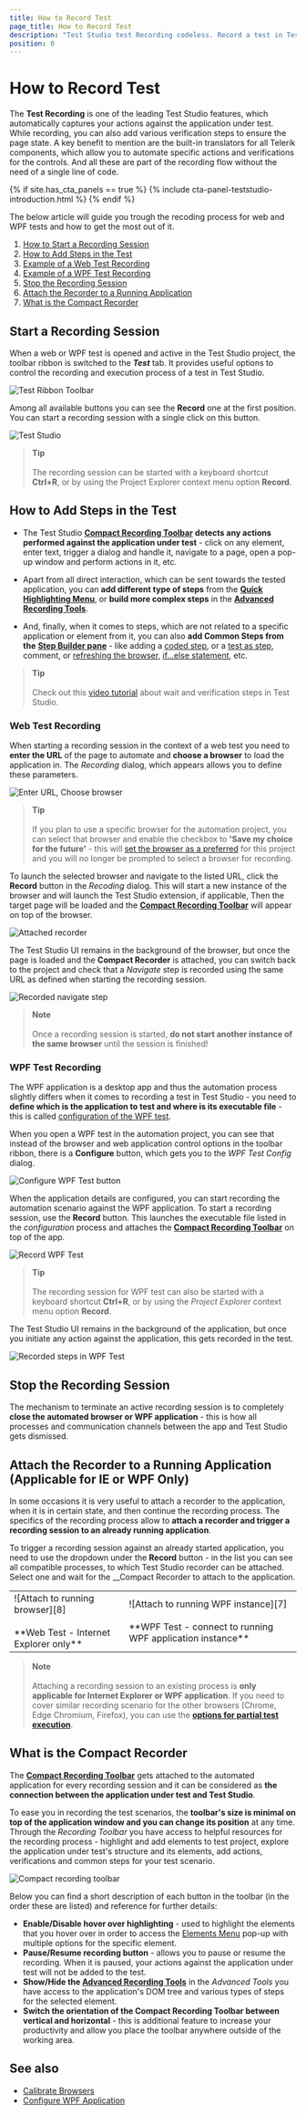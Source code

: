 ```yaml
---
title: How to Record Test
page_title: How to Record Test
description: "Test Studio test Recording codeless. Record a test in Test Studio without writing code. Launch new browser to record a test. Can I start recording from certain point in my application. Can I attach Test Studio to a running browser or application. Codeless test automation with Test Studio."
position: 0
---
```

# How to Record Test

The **Test Recording** is one of the leading Test Studio features, which automatically captures your actions against the application under test. While recording, you can also add various verification steps to ensure the page state. A key benefit to mention are the built-in translators for all Telerik components, which allow you to automate specific actions and verifications for the controls. And all these are part of the recording flow without the need of a single line of code.

{% if site.has_cta_panels == true %}
{% include cta-panel-teststudio-introduction.html %}
{% endif %}

The below article will guide you trough the recoding process for web and WPF tests and how to get the most out of it.

1. [How to Start a Recording Session](#start-a-recording-session)
1. [How to Add Steps in the Test](#how-to-add-steps-in-the-test)
1. [Example of a Web Test Recording](#web-test-recording)
1. [Example of a WPF Test Recording](#wpf-test-recording)
1. [Stop the Recording Session](#stop-the-recording-session)
1. [Attach the Recorder to a Running Application](#attach-the-recorder-to-a-running-application-applicable-for-ie-or-wpf-only)
1. [What is the Compact Recorder](#what-is-the-compact-recorder)

## __Start a Recording Session__

When a web or WPF test is opened and active in the Test Studio project, the toolbar ribbon is switched to the ___Test___ tab. It provides useful options to control the recording and execution process of a test in Test Studio.

![Test Ribbon Toolbar][2]

Among all available buttons you can see the __Record__ one at the first position. You can start a recording session with a single click on this button.

![Test Studio][1]

> **Tip**
> <br>
> <br>
> The recording session can be started with a keyboard shortcut **Ctrl+R**, or by using the Project Explorer context menu option __Record__.

## How to Add Steps in the Test

* The Test Studio <a href="/features/recorder/compact-recording-toolbar" target="_blank">**Compact Recording Toolbar**</a> __detects any actions performed against the application under test__ - click on any element, enter text, trigger a dialog and handle it, navigate to a page, open a pop-up window and perform actions in it, etc.

* Apart from all direct interaction, which can be sent towards the tested application, you can __add different type of steps__ from the <a href="/features/recorder/compact-recording-toolbar" target="_blank">__Quick Highlighting Menu__</a>, or __build more complex steps__ in the <a href="/features/recorder/advanced-recording-tools/dom-explorer" target="_blank">__Advanced Recording Tools__</a>.

* And, finally, when it comes to steps, which are not related to a specific application or element from it, you can also __add Common Steps from the__ <a href="/features/custom-steps/overview" target="_blank">__Step Builder pane__</a> - like adding a <a href="/features/coded-steps/coded-step" target="_blank">coded step</a>, or a <a href="/features/custom-steps/test-as-step" target="_blank">test as step</a>, comment, or <a href="/features/custom-steps/capture" target="_blank">refreshing the browser</a>, <a href="/features/logical-steps/if-else" target="_blank">if...else statement</a>, etc.

> **Tip**
> <br>
> <br>
> Check out this <a href="https://www.youtube.com/watch?v=Klt3fRglAeU&list=PLvmaC-XMqeBa7evdakaPkd_kctAJRm85h&index=3">video tutorial</a> about wait and verification steps in Test Studio.

### Web Test Recording

When starting a recording session in the context of a web test you need to __enter the URL__ of the page to automate and __choose a browser__ to load the application in. The _Recording_ dialog, which appears allows you to define these parameters.

![Enter URL, Choose browser][3]

> **Tip**
> <br>
> <br>
> If you plan to use a specific browser for the automation project, you can select that browser and enable the checkbox to __'Save my choice for the future'__ - this will <a href="/automated-tests/test-execution/quick-run-browsers#preferred-browser" target="_blank">set the browser as a preferred</a> for this project and you will no longer be prompted to select a browser for recording.

To launch the selected browser and navigate to the listed URL, click the __Record__ button in the _Recoding_ dialog. This will start a new instance of the browser and will launch the Test Studio extension, if applicable, Then the target page will be loaded and the <a href="/features/recorder/compact-recording-toolbar" target="_blank">**Compact Recording Toolbar**</a> will appear on top of the browser.

![Attached recorder][5]

The Test Studio UI remains in the background of the browser, but once the page is loaded and the __Compact Recorder__ is attached, you can switch back to the project and check that a _Navigate_ step is recorded using the same URL as defined when starting the recording session.

![Recorded navigate step][5a]

> **Note**
> <br>
> <br>
> Once a recording session is started, **do not start another instance of the same browser** until the session is finished!

### WPF Test Recording

The WPF application is a desktop app and thus the automation process slightly differs when it comes to recording a test in Test Studio - you need to __define which is the application to test and where is its executable file__ - this is called <a href="/automated-tests/wpf/wpf-test" target="_blank">configuration of the WPF test</a>.

When you open a WPF test in the automation project, you can see that instead of the browser and web application control options in the toolbar ribbon, there is a __Configure__ button, which gets you to the _WPF Test Config_ dialog.

![Configure WPF Test button][10]

When the application details are configured, you can start recording the automation scenario against the WPF application. To start a recording session, use the __Record__ button. This launches the executable file listed in the _configuration_ process and attaches the <a href="/features/recorder/compact-recording-toolbar" target="_blank">**Compact Recording Toolbar**</a> on top of the app.

![Record WPF Test][11]

> **Tip**
> <br>
> <br>
> The recording session for WPF test can also be started with a keyboard shortcut **Ctrl+R**, or by using the _Project Explorer_ context menu option __Record__.

The Test Studio UI remains in the background of the application, but once you initiate any action against the application, this gets recorded in the test.

![Recorded steps in WPF Test][12]

## __Stop the Recording Session__

The mechanism to terminate an active recording session is to completely __close the automated browser or WPF application__ - this is how all processes and communication channels between the app and Test Studio gets dismissed.

## __Attach the Recorder to a Running Application (Applicable for IE or WPF Only)__

In some occasions it is very useful to attach a recorder to the application, when it is in certain state, and then continue the recording process. The specifics of the recording process allow to __attach a recorder and trigger a recording session to an already running application__.

To trigger a recording session against an already started application, you need to use the dropdown under the __Record__ button - in the list you can see all compatible processes, to which Test Studio recorder can be attached. Select one and wait for the __Compact Recorder to attach to the application.

<table id=no-table>
	<tr>
		<td>![Attach to running browser][8] <br><br>**Web Test - Internet Explorer only**</td>
		<td>![Attach to running WPF instance][7] <br><br>**WPF Test - connect to running WPF application instance**</td>
	</tr>
<table>

> **Note**
> <br>
> <br>
> Attaching a recording session to an existing process is __only applicable for Internet Explorer or WPF application__. If you need to cover similar recording scenario for the other browsers (Chrome, Edge Chromium, Firefox), you can use the <a href="/automated-tests/test-execution/partial-test-execution" target="_blank">__options for partial test execution__</a>.

## What is the Compact Recorder

The  <a href="/features/recorder/compact-recording-toolbar" target="_blank">**Compact Recording Toolbar**</a> gets attached to the automated application for every recording session and it can be considered as __the connection between the application under test and Test Studio__.

To ease you in recording the test scenarios, the __toolbar's size is minimal on top of the application window and you can change its position__ at any time. Through the _Recording Toolbar_ you have access to helpful resources for the recording process - highlight and add elements to test project, explore the application under test's structure and its elements, add actions, verifications and common steps for your test scenario.

![Compact recording toolbar][6]

Below you can find a short description of each button in the toolbar (in the order these are listed) and reference for further details:

* __Enable/Disable hover over highlighting__ - used to highlight the elements that you hover over in order to access the <a href="/features/recorder/compact-recording-toolbar#hover-over-highlighting" target="_blank">Elements Menu</a> pop-up with multiple options for the specific element.
* __Pause/Resume recording button__ - allows you to pause or resume the recording. When it is paused, your actions against the application under test will not be added to the test.
* __Show/Hide the <a href="/features/recorder/advanced-recording-tools/dom-explorer" target="_blank">Advanced Recording Tools</a>__  in the _Advanced Tools_ you have access to the application's DOM tree and various types of steps for the selected element.
* __Switch the orientation of the **Compact Recording Toolbar** between vertical and horizontal__ - this is additional feature to increase your productivity and allow you place the toolbar anywhere outside of the working area.

## See also ##

* <a href="/features/project-settings/browsers" target="_blank">Calibrate Browsers</a>
* <a href="/automated-tests/wpf/wpf-test" target="_blank">Configure WPF Application</a>

[1]: /img/automated-tests/recording/overview/fig1.png
[2]: /img/automated-tests/recording/overview/fig2.png
[3]: /img/automated-tests/recording/overview/fig3.png
[4]: /img/automated-tests/recording/overview/fig4.png
[5]: /img/automated-tests/recording/overview/fig5.png
[5a]: /img/automated-tests/recording/overview/fig5a.png
[6]: /img/automated-tests/recording/overview/fig6.png
[10]: /img/automated-tests/recording/overview/fig10.png
[11]: /img/automated-tests/recording/overview/fig11.png
[12]: /img/automated-tests/recording/overview/fig12.png
[8]: /img/features/recorder/test-recorder/fig6.png
[7]: /img/features/recorder/test-recorder/fig7.png
